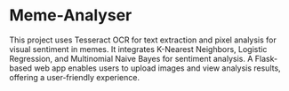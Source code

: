 # Meme-Analyser
This project uses Tesseract OCR for text extraction and pixel analysis for visual sentiment in memes. It integrates K-Nearest Neighbors, Logistic Regression, and Multinomial Naive Bayes for sentiment analysis. A Flask-based web app enables users to upload images and view analysis results, offering a user-friendly experience.
